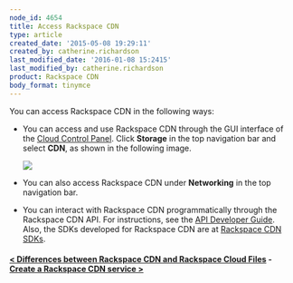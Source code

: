 ```yaml
---
node_id: 4654
title: Access Rackspace CDN
type: article
created_date: '2015-05-08 19:29:11'
created_by: catherine.richardson
last_modified_date: '2016-01-08 15:2415'
last_modified_by: catherine.richardson
product: Rackspace CDN
body_format: tinymce
---
```


You can access Rackspace CDN in the following ways:  

 

-   You can access and use Rackspace CDN through the GUI interface of
    the [Cloud Control Panel](https://mycloud.rackspace.com/). Click
    **Storage** in the top navigation bar and select **CDN**, as shown
    in the following image.

    ![](/knowledge_center/sites/default/files/field/image/AccessCDN_New_0.png)

-   You can also access Rackspace CDN under **Networking** in the top
    navigation bar.
-   You can interact with Rackspace CDN programmatically through the
    Rackspace CDN API. For instructions, see the [API Developer
    Guide](https://developer.rackspace.com/docs/cdn/v1/developer-guide/).
    Also, the SDKs developed for Rackspace CDN are at [Rackspace CDN
    SDKs](https://developer.rackspace.com/docs/cdn/getting-started/).

 

#### [\< Differences between Rackspace CDN and Rackspace Cloud Files](https://www.rackspace.com/knowledge_center/article/differences-between-rackspace-cdn-and-rackspace-cloud-files)    -    [Create a Rackspace CDN service \>](https://www.rackspace.com/knowledge_center/article/create-a-rackspace-cdn-service)

 

 

 

